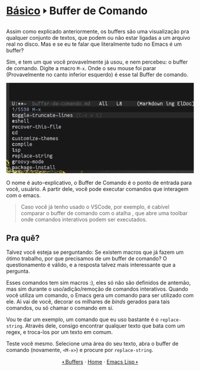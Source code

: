 # [Básico](README.md) &#129170; Buffer de Comando

Assim como explicado anteriormente, os buffers são uma visualização pra qualquer conjunto de textos, que podem ou não estar ligadas a um arquivo real no disco. Mas e se eu te falar que literalmente tudo no Emacs é um buffer?

Sim, e tem um que você provavelmente já usou, e nem percebeu: o buffer de comando. Digite a macro `M-x`. Onde o seu mouse foi parar (Provavelmente no canto inferior esquerdo) é esse tal Buffer de comando.

<div align="center">
    <img src="../img/basico/buffer-de-comando/buffer-de-comando.png">
</div>

O nome é auto-explicativo, o Buffer de Comando é o ponto de entrada para você, usuário. A partir dele, você pode executar comandos que interagem com o emacs.

> Caso você já tenho usado o VSCode, por exemplo, é cabível comparar o buffer de comando com o atalha <Ctrl-Shift-P>, que abre uma toolbar onde comandos interativos podem ser executados.

## Pra quê?

Talvez você esteja se perguntando: Se existem macros que já fazem um ótimo trabalho, por que precisamos de um buffer de comando? O questionamento é válido, e a resposta talvez mais interessante que a pergunta.

Esses comandos tem sim macros :), eles só não são definidos de antemão, mas sim durante o uso/adição/remoção de comandos interativos. Quando você utiliza um comando, o Emacs gera um comando para ser utilizado com ele. Ai vai de você, decorar os milhares de _binds_ gerados para tais comandos, ou só chamar o comando em si.

Vou te dar um exemplo, um comando que eu uso bastante é o `replace-string`. Através dele, consigo encontrar qualquer texto que bata com um regex, e troca-los por um texto em comum.

Teste você mesmo. Selecione uma área do seu texto, abra o buffer de comando (novamente, `<M-x>`) e procure por `replace-string`.

<div align="center" markdown=1>
    <a href="./buffers.md">&#129168; Buffers</a>
    ·
    <a href="../README.md">Home</a>
    ·
    <a href="../intermediario/emacs-lisp.md">Emacs Lisp &#129170;</a>
</div>
